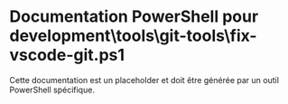# Documentation PowerShell pour development\tools\git-tools\fix-vscode-git.ps1

Cette documentation est un placeholder et doit être générée par un outil PowerShell spécifique.
